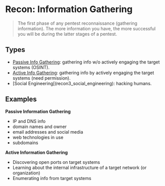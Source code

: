 # Recon: Information Gathering

> The first phase of any pentest reconnaissance (gathering information). The more information you have, the more successful you will be during the latter stages of a pentest.

## Types

- [Passive Info Gathering](recon1_passive.md): gathering info w/o actively engaging the target systems (OSINT).
- [Active Info Gathering](recon2_active.md): gathering info by actively engaging the target systems (need permission).
- [Social Engineering[(recon3_social_engineering): hacking humans.

## Examples

**Passive Information Gathering**
- IP and DNS info
- domain names and owner
- email addresses and social media
- web technologies in use
- subdomains

**Active Information Gathering**
- Discovering open ports on target systems
- Learning about the internal infrastructure of a target network (or organization)
- Enumerating info from target systems
